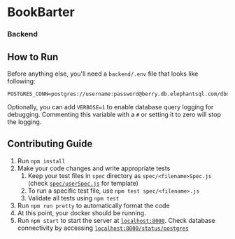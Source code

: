 # BookBarter

### Backend

## How to Run

Before anything else, you'll need a `backend/.env` file that looks like following:

```
POSTGRES_CONN=postgres://username:password@berry.db.elephantsql.com/dbname

```

Optionally, you can add `VERBOSE=1` to enable database query logging for debugging.
Commenting this variable with a `#` or setting it to zero will stop the logging.

## Contributing Guide

1. Run `npm install`
1. Make your code changes and write appropriate tests
    1. Keep your test files in `spec` directory as `spec/<filename>Spec.js` (check [`spec/userSpec.js`](./spec/userSpec.js) for template)
    1. To run a specific test file, use `npm test spec/<filename>.js`
    1. Validate all tests using `npm test`
1. Run `npm run pretty` to automatically format the code
1. At this point, your docker should be running.
1. Run `npm start` to start the server at [`localhost:8000`](http://localhost:8000). Check database connectivity by accessing [`localhost:8000/status/postgres`](http://localhost:8000/status/postgres)
